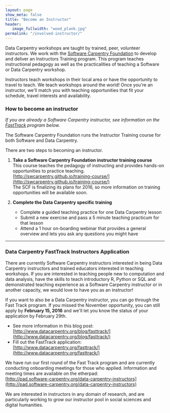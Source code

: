 ```yaml
---
layout: page
show_meta: false
title: "Become an Instructor"
header:
   image_fullwidth: "wood_plank.jpg"
permalink: "/involved-instructor/"
---
```


Data Carpentry workshops are taught by trained, peer, volunteer instructors. We
work with the [Software Carpentry Foundation](http://software-carpentry.org) to develop and deliver an Instructors Training program. This program teaches instructional pedagogy as
well as the practicalities of teaching a Software or Data Carpentry workshop.

Instructors teach workshops in their local area or have the opportunity to travel to
teach. We teach workshops around the world! Once you're an instructor, we'll match you with teaching opportunities that fit your
schedule, travel interests and availability.

### How to become an instructor

_If you are already a Software Carpentry instructor, see information on the [FastTrack](#data-carpentry-fasttrack-instructors-application) program below._

The Software Carpentry Foundation runs the Instructor Training course for both Software and Data Carpentry.

There are two steps to becoming an instructor.  

1. **Take a Software Carpentry Foundation instructor training course**   
This course teaches the pedagogy of instructing and provides hands-on opportunities to practice teaching.  
[http://swcarpentry.github.io/training-course/](http://swcarpentry.github.io/training-course/)   
 The SCF is finalizing its plans for 2016, so more information on training opportunities will be available soon.

2. **Complete the Data Carpentry specific training**
    - Complete a guided teaching practice for one Data Carpentry lesson
    - Submit a new exercise and pass a 5 minute teaching practicum for that lesson
    - Attend a 1 hour on-boarding webinar that provides a general overview and lets you ask any questions you might have

<!--
If you are going through instructor training and need more information, please see [information]() in the [For Instructors]() section.
-->

---

### Data Carpentry FastTrack Instructors Application

There are currently
Software Carpentry instructors interested in being Data Carpentry instructors
and trained educators interested in teaching workshops. If you are interested in teaching people new to computation and data analysis,
have the skills to teach
introductory R, Python or SQL and demonstrated teaching experience as a Software
Carpentry instructor or in another capacity, we would love to have you as an instructor!

If you want to also be a Data Carpentry instructor, you can go through the Fast Track program. If you missed the November opportunity, you can still apply by **February 15, 2016** and we'll let you know the status of your application by February 29th.

- See more information in this blog post: [http://www.datacarpentry.org/blog/fasttrack/](http://www.datacarpentry.org/blog/fasttrack/)  
- Fill out the FastTrack application:  
 [http://www.datacarpentry.org/fasttrack/](http://www.datacarpentry.org/fasttrack/)  



We have run our first round of the Fast Track program and are currently conducting onboarding meetings for those who applied.  Information and meeting times are available on the etherpad:  
[http://pad.software-carpentry.org/data-carpentry-instructors](http://pad.software-carpentry.org/data-carpentry-instructors)  

We are interested in instructors in any domain of research, and are particularly
working to grow our instructor pool in social sciences and digital humanities.
